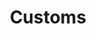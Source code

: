 ---
title: Customs
longTitle: 'Customs'
tags:
- gccommon
french:
- "[[Coutume]]"
scopeNote:
- "Long-established habitual or traditional practices"
usedFor:
- "[[Traditions]]"
---